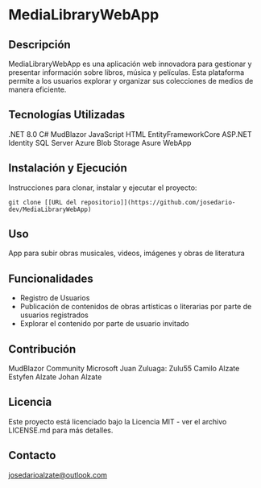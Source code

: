# MediaLibraryWebApp
## Descripción
MediaLibraryWebApp es una aplicación web innovadora para gestionar y presentar información sobre libros, música y películas. Esta plataforma permite a los usuarios explorar y organizar sus colecciones de medios de manera eficiente.

## Tecnologías Utilizadas
.NET 8.0
C#
MudBlazor
JavaScript
HTML
EntityFrameworkCore
ASP.NET Identity
SQL Server
Azure Blob Storage
Asure WebApp
## Instalación y Ejecución
Instrucciones para clonar, instalar y ejecutar el proyecto:

```
git clone [[URL del repositorio]](https://github.com/josedario-dev/MediaLibraryWebApp)
```

## Uso
App para subir obras musicales, videos, imágenes y obras de literatura

## Funcionalidades
- Registro de Usuarios
- Publicación de contenidos de obras artísticas o literarias por parte de usuarios registrados
- Explorar el contenido por parte de usuario invitado



## Contribución
MudBlazor Community
Microsoft
Juan Zuluaga: Zulu55
Camilo Alzate 
Estyfen Alzate
Johan Alzate


## Licencia
Este proyecto está licenciado bajo la Licencia MIT - ver el archivo LICENSE.md para más detalles.

## Contacto
josedarioalzate@outlook.com

